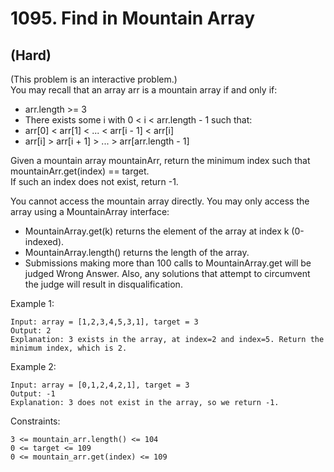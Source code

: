 # 1095. Find in Mountain Array
## (Hard)

(This problem is an interactive problem.)
<br>
You may recall that an array arr is a mountain array if and only if:

- arr.length >= 3
- There exists some i with 0 < i < arr.length - 1 such that:
- arr[0] < arr[1] < ... < arr[i - 1] < arr[i]
- arr[i] > arr[i + 1] > ... > arr[arr.length - 1]


Given a mountain array mountainArr, return the minimum index such that mountainArr.get(index) == target. <br>
If such an index does not exist, return -1.<br>


You cannot access the mountain array directly. You may only access the array using a MountainArray interface:

- MountainArray.get(k) returns the element of the array at index k (0-indexed).
- MountainArray.length() returns the length of the array.
- Submissions making more than 100 calls to MountainArray.get will be judged Wrong Answer. Also, any solutions that attempt to circumvent the judge will result in disqualification.


Example 1:

```
Input: array = [1,2,3,4,5,3,1], target = 3
Output: 2
Explanation: 3 exists in the array, at index=2 and index=5. Return the minimum index, which is 2.
```

Example 2:

```
Input: array = [0,1,2,4,2,1], target = 3
Output: -1
Explanation: 3 does not exist in the array, so we return -1.
```

Constraints:

```
3 <= mountain_arr.length() <= 104
0 <= target <= 109
0 <= mountain_arr.get(index) <= 109
```